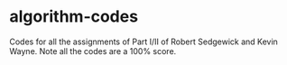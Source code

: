 # algorithm-codes
Codes for all the assignments of Part I/II of Robert Sedgewick and Kevin Wayne. Note all the codes are a 100% score.
